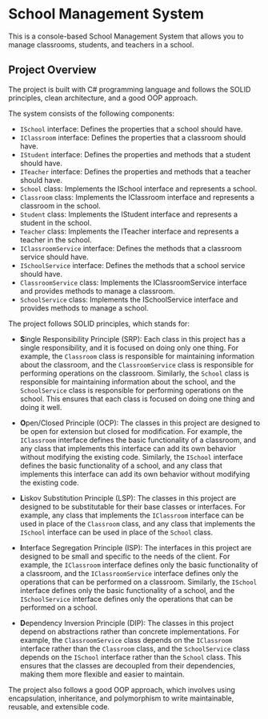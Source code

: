 # School Management System
This is a console-based School Management System that allows you to manage classrooms, students, and teachers in a school.

## Project Overview
The project is built with C# programming language and follows the SOLID principles, clean architecture, and a good OOP approach.

The system consists of the following components:

- `ISchool` interface: Defines the properties that a school should have.
- `IClassroom` interface: Defines the properties that a classroom should have.
- `IStudent` interface: Defines the properties and methods that a student should have.
- `ITeacher` interface: Defines the properties and methods that a teacher should have.
- `School` class: Implements the ISchool interface and represents a school.
- `Classroom` class: Implements the IClassroom interface and represents a classroom in the school.
- `Student` class: Implements the IStudent interface and represents a student in the school.
- `Teacher` class: Implements the ITeacher interface and represents a teacher in the school.
- `IClassroomService` interface: Defines the methods that a classroom service should have.
- `ISchoolService` interface: Defines the methods that a school service should have.
- `ClassroomService` class: Implements the IClassroomService interface and provides methods to manage a classroom.
- `SchoolService` class: Implements the ISchoolService interface and provides methods to manage a school.

The project follows SOLID principles, which stands for:

- **S**ingle Responsibility Principle (SRP): Each class in this project has a single responsibility, and it is focused on doing only one thing. For example, the `Classroom` class is responsible for maintaining information about the classroom, and the `ClassroomService` class is responsible for performing operations on the classroom. Similarly, the `School` class is responsible for maintaining information about the school, and the `SchoolService` class is responsible for performing operations on the school. This ensures that each class is focused on doing one thing and doing it well.

- **O**pen/Closed Principle (OCP): The classes in this project are designed to be open for extension but closed for modification. For example, the `IClassroom` interface defines the basic functionality of a classroom, and any class that implements this interface can add its own behavior without modifying the existing code. Similarly, the `ISchool` interface defines the basic functionality of a school, and any class that implements this interface can add its own behavior without modifying the existing code.

- **L**iskov Substitution Principle (LSP): The classes in this project are designed to be substitutable for their base classes or interfaces. For example, any class that implements the `IClassroom` interface can be used in place of the `Classroom` class, and any class that implements the `ISchool` interface can be used in place of the `School` class.

- **I**nterface Segregation Principle (ISP): The interfaces in this project are designed to be small and specific to the needs of the client. For example, the `IClassroom` interface defines only the basic functionality of a classroom, and the `IClassroomService` interface defines only the operations that can be performed on a classroom. Similarly, the `ISchool` interface defines only the basic functionality of a school, and the `ISchoolService` interface defines only the operations that can be performed on a school.

- **D**ependency Inversion Principle (DIP): The classes in this project depend on abstractions rather than concrete implementations. For example, the `ClassroomService` class depends on the `IClassroom` interface rather than the `Classroom` class, and the `SchoolService` class depends on the `ISchool` interface rather than the `School` class. This ensures that the classes are decoupled from their dependencies, making them more flexible and easier to maintain.

The project also follows a good OOP approach, which involves using encapsulation, inheritance, and polymorphism to write maintainable, reusable, and extensible code.
